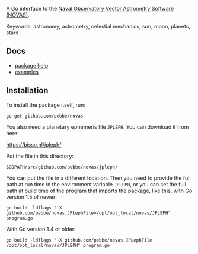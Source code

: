 A [Go](http://golang.org/) interface to the [Naval Observatory Vector Astrometry Software (NOVAS)](http://aa.usno.navy.mil/software/novas/).

Keywords: astronomy, astrometry, celestial mechanics, sun, moon, planets, stars

## Docs

 * [package help](http://godoc.org/github.com/pebbe/novas)
 * [examples](https://github.com/pebbe/novas/tree/master/examples)

## Installation

To install the package itself, run:

    go get github.com/pebbe/novas

You also need a planetary ephemeris file `JPLEPH`. You can download it from here:

https://bisse.nl/jpleph/

Put the file in this directory:

    $GOPATH/src/github.com/pebbe/novas/jpleph/

You can put the file in a different location. Then you need to provide
the full path at run time in the environment variable `JPLEPH`, or you
can set the full path at build time of the program that imports the
package, like this, with Go version 1.5 of newer:

    go build -ldflags "-X github.com/pebbe/novas.JPLephFile=/opt/opt_local/novas/JPLEPH" program.go

With Go version 1.4 or older:

    go build -ldflags "-X github.com/pebbe/novas.JPLephFile /opt/opt_local/novas/JPLEPH" program.go
